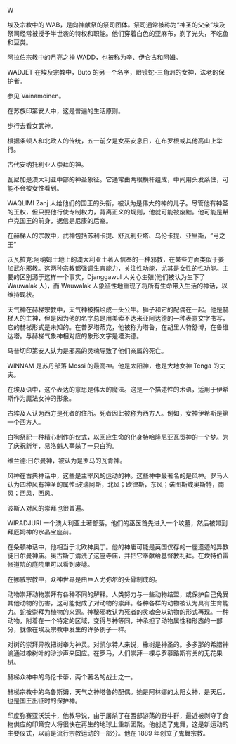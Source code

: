 

W

埃及宗教中的 WAB，是向神献祭的祭司团体。祭司通常被称为“神圣的父亲”埃及祭司经常被授予半世袭的特权和职能。他们穿着白色的亚麻布，剃了光头，不吃鱼和豆类。

阿拉伯宗教中的月亮之神 WADD，也被称为辛、伊仑古和阿姆。

WADJET 在埃及宗教中，Buto 的另一个名字，眼镜蛇-三角洲的女神，法老的保护者。

参见 Vainamoinen。

在苏族印第安人中，这是普遍的生活原则。

步行去看女武神。

根据条顿人和北欧人的传统，五一前夕是女巫安息日，在布罗根或其他高山上举行。

古代安纳托利亚人崇拜的神。

瓦尼加是澳大利亚中部的神圣象征。它通常由两根横杆组成，中间用头发系住，可能不会被女性看到。

WAQLIMI Zanj 人给他们的国王的头衔，被认为是伟大的神的儿子。尽管他有神圣的王权，但只要他行使专制权力，背离正义的规则，他就可能被废黜。他可能是希卢克国王的前身，据信是尼康的后裔。

在赫梯人的宗教中，武神包括苏利卡提、舒瓦利亚塔、乌伦卡提、亚里斯，“弓之王”

沃瓦拉克:阿纳姆土地上的澳大利亚土著人信奉的一种邪教，在某些方面类似于姜加武尔邪教。这两种宗教都强调生育能力，关注性功能，尤其是女性的性功能。主要的区别源于这样一个事实，Djanggawul 人关心生殖(他们被认为生下了 Wauwalak 人)，而 Wauwalak 人象征性地重现了将所有生命带入生活的神话，以维持现状。

天气神在赫梯宗教中，天气神被描绘成一头公牛。狮子和它的配偶在一起。他是赫梯人的主神，但是因为他的名字总是用美索不达米亚阿达德的一种表意文字书写，它的赫梯形式是未知的。在普罗塔蒂克，他被称为塔鲁，在胡里人特舒博，在鲁维达塔。与赫梯气象神相对应的象形文字是塔洪德。

马普切印第安人认为是邪恶的灵魂导致了他们亲属的死亡。

WINNAM 是苏丹部落 Mossi 的最高神。他是太阳神，也是大地女神 Tenga 的丈夫。

在埃及语中，这个表达的意思是伟大的魔法。这是一个描述性的术语，适用于伊希斯作为魔法女神的形象。

古埃及人认为西方是死者的住所。死者因此被称为西方人。例如，女神伊希斯是第一个西方人。

白狗祭祀一种精心制作的仪式，以回应生命的化身特哈隆尼亚瓦贡神的一个梦。为了庆祝新年，易洛魁人宰杀了一只白狗。

维兰德:日尔曼神，被认为是罗马的瓦肯神。

风神在古典神话中，这些是主宰风的运动的神。这些神中最著名的是风神。罗马人认为四种风有神圣的属性:波瑞阿斯，北风；欧律斯，东风；诺图斯或奥斯特，南风；西风，西风。

波斯人对风的崇拜也很普遍。

WIRADJURI 一个澳大利亚土著部落。他们的巫医首先进入一个坟墓，然后被带到拜厄姆神的水晶宝座前。

在条顿神话中，他相当于北欧神奥丁。他的神庙可能是英国仅存的一座遗迹的异教徒日尔曼神庙。奥古斯丁清洗了这座寺庙，并把它奉献给基督教礼拜。在坎特伯雷修道院的庭院里可以看到废墟。

在挪威宗教中，众神世界是由巨人尤弥尔的头骨制成的。

动物崇拜动物崇拜有各种不同的解释。人类努力与一些动物结盟，或保护自己免受其他动物的伤害，这可能促成了对动物的崇拜。各种各样的动物被认为具有生育能力。蛇被崇拜为植物的来源。神秘邪教认为死者的灵魂会以动物的形式再现。一种动物，附着在一个特定的区域，变得与神等同，神承担了动物属性和形态的一部分，就像在埃及宗教中发生的许多例子一样。

对树的崇拜异教把树奉为神灵。对凯尔特人来说，橡树是神圣的。多多那的希腊神谕通过橡树叶的沙沙声来回应。在罗马，人们崇拜一棵与罗慕路斯有关的无花果树。

赫梯众神中的乌伦卡蒂，两个著名的战士之一。

赫梯宗教中的乌鲁斯姆，天气之神塔鲁的配偶。她是阿林娜的太阳女神，是天后，也是国王出征时的保护神。

印度弥赛亚沃沃卡，他教导说，由于屠杀了在西部游荡的野牛群，最近被剥夺了食物供应的印第安人将很快在再生的地球上重新团聚。他创造了鬼舞，这是新运动的主要仪式，以前是流行宗教运动的一部分。他在 1889 年创立了鬼舞宗教。